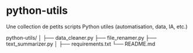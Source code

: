 # python-utils
Une collection de petits scripts Python utiles (automatisation, data, IA, etc.)

python-utils/
│
├── data_cleaner.py
├── file_renamer.py
├── text_summarizer.py
│
├── requirements.txt
└── README.md

